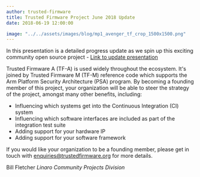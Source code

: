 ```yaml
---
author: trusted-firmware
title: Trusted Firmware Project June 2018 Update
date: 2018-06-19 12:00:00

image: "../../assets/images/blog/mp1_avenger_tf_crop_1500x1500.png"
---
```


In this presentation is a detailed progress update as we spin up this exciting community open source project - [Link to update presentation](/docs/TrustedFirmware-Update-June2018.pdf)

Trusted Firmware A (TF-A) is used widely throughout the ecosystem. It's joined by Trusted Firmware M (TF-M) reference code which supports the Arm Platform Security Architecture (PSA) program. By becoming a founding member of this project, your organization will be able to steer the strategy of the project, amongst many other benefits, including:

- Influencing which systems get into the Continuous Integration (CI) system
- Influencing which software interfaces are included as part of the integration test suite
- Adding support for your hardware IP
- Adding support for your software framework

If you would like your organization to be a founding member, please get in touch with enquiries@trustedfirmware.org for more details.

Bill Fletcher
_Linaro Community Projects Division_
